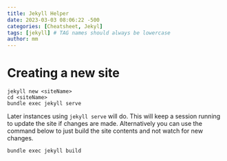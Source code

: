 ```yaml
---
title: Jekyll Helper
date: 2023-03-03 08:06:22 -500
categories: [Cheatsheet, Jekyl]
tags: [jekyll] # TAG names should always be lowercase
author: mm
---
```

# Creating a new site

```shell
jekyll new <siteName>
cd <siteName>
bundle exec jekyll serve
```
Later instances using `jekyll serve` will do.  This will keep a session running to update the site if changes are made.  Alternatively you can use the command below to just build the site contents and not watch for new changes.

```shell
bundle exec jekyll build
```

